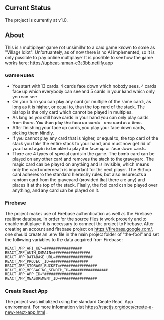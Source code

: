 
## Current Status

The project is currently at v.1.0.

## About

This is a multiplayer game not unsimillar to a card game known to some as "Village Idiot". Unfortuantely, as of now there is no AI implemented, so it is only possible to play online multiplayer
It is possible to see how the game works here: https://upbeat-raman-c3e3bb.netlify.app

### Game Rules

* You start with 13 cards. 4 cards face down which nobody sees. 4 cards face up which everybody can see and 5 cards in your hand which only you can see.
* On your turn you can play any card (or multiple of the same card), as long as it is higher, or equal to, than the top card of the stack. The bishop is the only card which cannot be played in multiples.
* As long as you still have cards in your hand you can only play cards from there. You then play the face up cards - one card at a time.
* After finishing your face up cards, you play your face down cards, picking them blindly.
* If you cannot play any card that is higher, or equal to, the top card of the stack you take the entire stack to your hand, and must now get rid of your hand again to be able to play the face up or face down cards.
* There are 4 types of special cards in the game. The bomb card can be played on any other card and removes the stack to the graveyard. The magic card can be played on anything and is invisible, which means only the card underneath is important for the next player. The Bishop card adheres to the standard hierarchy rules, but also resureccts a random card from the graveyard (provided that there are any) and places it at the top of the stack. Finally, the fool card can be played over anything, and any card can be played on it.

### Firebase

The project makes use of Firebase authentication as well as the Firebase realtime database. In order for the source files to work properly and to enable multiplayer it is necessary to connect the project to Firebase. After creating an account and firebase project on https://firebase.google.com/, one should create an .env file in the main project folder of "the-fool" and set the following variables to the data acquired from Firebase:
```
REACT_APP_API_KEY=#################
REACT_APP_AUTH_DOMAIN=#################
REACT_APP_DATABASE_URL=#################
REACT_APP_PROJECT_ID=#################
REACT_APP_STORAGE_BUCKET=#################
REACT_APP_MESSAGING_SENDER_ID=#################
REACT_APP_APP_ID="#################
REACT_APP_MEASUREMENT_ID=#################
```

### Create React App

The project was initialized using the standard Create React App environment. For more information visit https://reactjs.org/docs/create-a-new-react-app.html .
